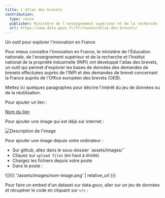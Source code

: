 ```yaml
---
title: L'atlas des brevets
contribution:
  type: reuse
  publisher: Ministère de l'enseignement supérieur et de la recherche
  url: https://www.data.gouv.fr/fr/reuses/atlas-des-brevets/
---
```


Un outil pour explorer l'innovation en France

<!--more-->

Pour mieux connaître l'innovation en France, le ministère de l'Éducation nationale, de l'enseignement supérieur et de la recherche et l'Institut national de la propriété industrielle (INPI) ont développé l'atlas des brevets, un outil qui permet d'explorer les bases de données des demandes de brevets effectuées auprès de l'INPI et des demandes de brevet concernant la France auprès de l'Office européen des brevets (OEB). 





Mettez ici quelques paragraphes pour décrire l'intérêt du jeu de données ou de la réutilisation.

Pour ajouter un lien :

[Nom du lien](url)

Pour ajouter une image qui est déjà sur internet :

![Description de l'image](url)

Pour ajouter une image depuis votre ordinateur :

* Sur github, allez dans le sous-dossier `assets/images/``
* Cliquez sur `upload files` (en haut à droite)
* Chargez les fichiers depuis votre poste
* Dans le poste :

![]({{ '/assets/images/nom-image.png' | relative_url }})

Pour faire un embed d'un dataset sur data.gouv, aller sur un jeu de données et récupérer le code en cliquant sur `</>` :

<div data-udata-dataset-id="5979b06088ee380e9896013c"></div>
